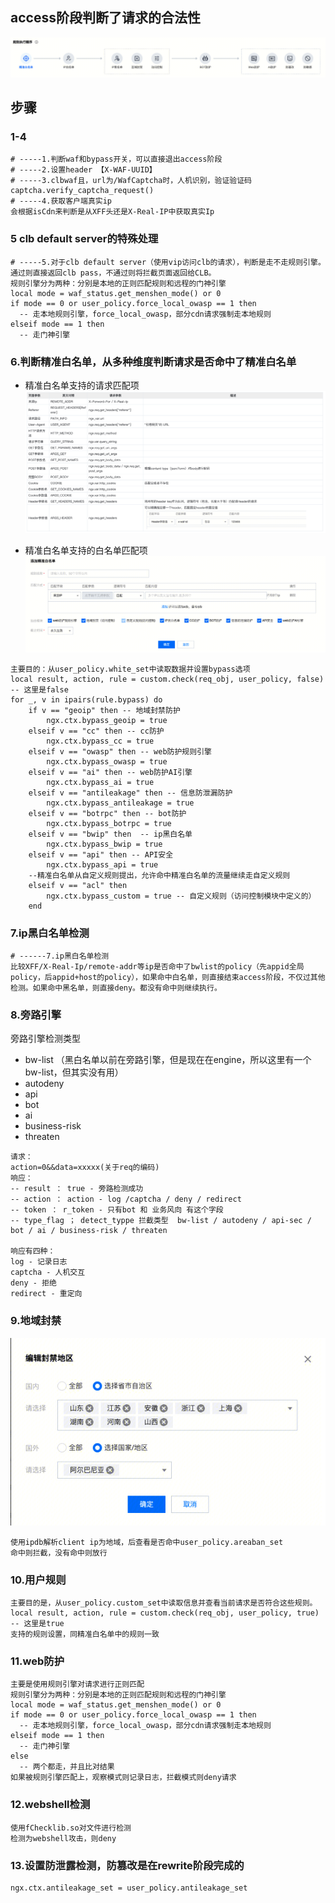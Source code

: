 ## access阶段判断了请求的合法性
![alt text](image.png)

## 步骤
### 1-4
```
# -----1.判断waf和bypass开关，可以直接退出access阶段
# -----2.设置header 【X-WAF-UUID】
# -----3.clbwaf且，url为/WafCaptcha时，人机识别，验证验证码
captcha.verify_captcha_request()
# -----4.获取客户端真实ip
会根据isCdn来判断是从XFF头还是X-Real-IP中获取真实Ip
```
### 5 clb default server的特殊处理
```
# -----5.对于clb default server（使用vip访问clb的请求），判断是走不走规则引擎。
通过则直接返回clb pass，不通过则将拦截页面返回给CLB。
规则引擎分为两种：分别是本地的正则匹配规则和远程的门神引擎
local mode = waf_status.get_menshen_mode() or 0
if mode == 0 or user_policy.force_local_owasp == 1 then
  -- 走本地规则引擎，force_local_owasp，部分cdn请求强制走本地规则
elseif mode == 1 then
  -- 走门神引擎
```

### 6.判断精准白名单，从多种维度判断请求是否命中了精准白名单
- 精准白名单支持的请求匹配项
![alt text](image-3.png)

- 精准白名单支持的白名单匹配项
![alt text](image-1.png)
```
主要目的：从user_policy.white_set中读取数据并设置bypass选项
local result, action, rule = custom.check(req_obj, user_policy, false) -- 这里是false
for _, v in ipairs(rule.bypass) do
    if v == "geoip" then -- 地域封禁防护
        ngx.ctx.bypass_geoip = true
    elseif v == "cc" then -- cc防护
        ngx.ctx.bypass_cc = true
    elseif v == "owasp" then -- web防护规则引擎
        ngx.ctx.bypass_owasp = true
    elseif v == "ai" then -- web防护AI引擎
        ngx.ctx.bypass_ai = true
    elseif v == "antileakage" then -- 信息防泄漏防护
        ngx.ctx.bypass_antileakage = true
    elseif v == "botrpc" then -- bot防护
        ngx.ctx.bypass_botrpc = true
    elseif v == "bwip" then  -- ip黑白名单
        ngx.ctx.bypass_bwip = true
    elseif v == "api" then -- API安全
        ngx.ctx.bypass_api = true
    --精准白名单从自定义规则提出，允许命中精准白名单的流量继续走自定义规则
    elseif v == "acl" then
        ngx.ctx.bypass_custom = true -- 自定义规则（访问控制模块中定义的）
    end
```

### 7.ip黑白名单检测
```
# ------7.ip黑白名单检测
比较XFF/X-Real-Ip/remote-addr等ip是否命中了bwlist的policy（先appid全局policy，后appid+host的policy），如果命中白名单，则直接结束access阶段，不仅过其他检测。如果命中黑名单，则直接deny。都没有命中则继续执行。
```

### 8.旁路引擎
旁路引擎检测类型
- bw-list （黑白名单以前在旁路引擎，但是现在在engine，所以这里有一个bw-list，但其实没有用）
- autodeny
- api
- bot
- ai
- business-risk
- threaten
```
请求：
action=0&&data=xxxxx(关于req的编码)
响应：
-- result ： true - 旁路检测成功
-- action ： action - log /captcha / deny / redirect
-- token ： r_token - 只有bot 和 业务风向 有这个字段
-- type_flag ； detect_typpe 拦截类型  bw-list / autodeny / api-sec / bot / ai / business-risk / threaten

响应有四种：
log - 记录日志
captcha - 人机交互
deny - 拒绝
redirect - 重定向
```

### 9.地域封禁
![alt text](image-2.png)
```
使用ipdb解析client ip为地域，后查看是否命中user_policy.areaban_set
命中则拦截，没有命中则放行
```

### 10.用户规则
```
主要目的是，从user_policy.custom_set中读取信息并查看当前请求是否符合这些规则。
local result, action, rule = custom.check(req_obj, user_policy, true) -- 这里是true
支持的规则设置，同精准白名单中的规则一致
```
### 11.web防护
```
主要是使用规则引擎对请求进行正则匹配
规则引擎分为两种：分别是本地的正则匹配规则和远程的门神引擎
local mode = waf_status.get_menshen_mode() or 0
if mode == 0 or user_policy.force_local_owasp == 1 then
  -- 走本地规则引擎，force_local_owasp，部分cdn请求强制走本地规则
elseif mode == 1 then
  -- 走门神引擎
else
  -- 两个都走，并且比对结果
如果被规则引擎匹配上，观察模式则记录日志，拦截模式则deny请求
```

### 12.webshell检测
```
使用fChecklib.so对文件进行检测
检测为webshell攻击，则deny
```



### 13.设置防泄露检测，防篡改是在rewrite阶段完成的
```
ngx.ctx.antileakage_set = user_policy.antileakage_set
```